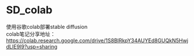 # SD_colab
使用谷歌colab部署stable diffusion  
colab笔记分享地址：https://colab.research.google.com/drive/1S8BlRkpY34AUYEd8GUQkN5HwjdLIE9I9?usp=sharing

